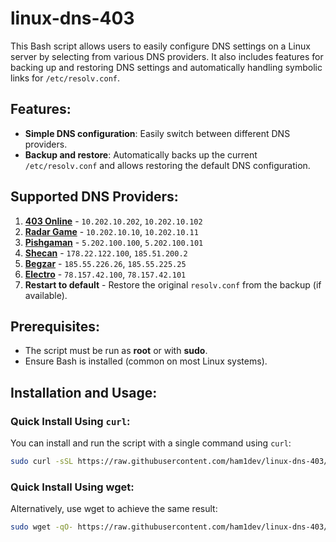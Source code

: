 # linux-dns-403
This Bash script allows users to easily configure DNS settings on a Linux server by selecting from various DNS providers. It also includes features for backing up and restoring DNS settings and automatically handling symbolic links for `/etc/resolv.conf`.

## Features:
- **Simple DNS configuration**: Easily switch between different DNS providers.
- **Backup and restore**: Automatically backs up the current `/etc/resolv.conf` and allows restoring the default DNS configuration.

## Supported DNS Providers:
1. **[403 Online](https://403.online)** - `10.202.10.202`, `10.202.10.102`
2. **[Radar Game](https://radar.game)** - `10.202.10.10`, `10.202.10.11`
3. **[Pishgaman](https://pishgaman.net)** - `5.202.100.100`, `5.202.100.101`
4. **[Shecan](https://shecan.ir)** - `178.22.122.100`, `185.51.200.2`
5. **[Begzar](https://begzar.ir)** - `185.55.226.26`, `185.55.225.25`
6. **[Electro](https://electrotm.org/)** - `78.157.42.100`, `78.157.42.101`
7. **Restart to default** - Restore the original `resolv.conf` from the backup (if available).

## Prerequisites:
- The script must be run as **root** or with **sudo**.
- Ensure Bash is installed (common on most Linux systems).

## Installation and Usage:

### Quick Install Using `curl`:
You can install and run the script with a single command using `curl`:

```bash
sudo curl -sSL https://raw.githubusercontent.com/ham1dev/linux-dns-403/main/dns-changer.sh | bash
```
### Quick Install Using wget:
Alternatively, use wget to achieve the same result:

```bash
sudo wget -qO- https://raw.githubusercontent.com/ham1dev/linux-dns-403/main/dns-changer.sh | bash
```

